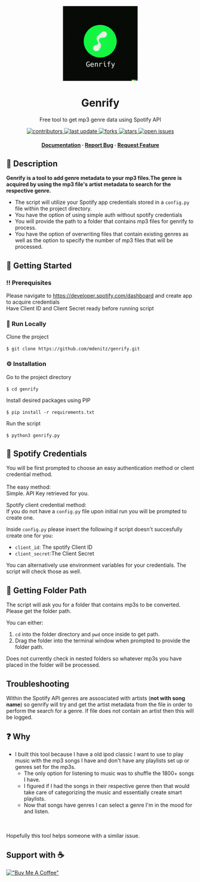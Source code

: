 <div align="center">

  <img src="assets/logo.png" alt="logo" width="200" height="auto" />
  <h1>Genrify</h1>
  
  <p>
    Free tool to get mp3 genre data using Spotify API 
  </p>
  
  
<!-- Badges -->
<p>
  <a href="https://github.com/mdenitz/genrify/graphs/contributors">
    <img src="https://img.shields.io/github/contributors/mdenitz/genrify" alt="contributors" />
  </a>
  
  <a href="">
    <img src="https://img.shields.io/github/last-commit/mdenitz/genrify" alt="last update" />
  </a>
  
  <a href="https://github.com/mdenitz/genrify/network/members">
    <img src="https://img.shields.io/github/forks/mdenitz/genrify" alt="forks" />
  </a>
  
  <a href="https://github.com/mdenitz/genrify/stargazers">
    <img src="https://img.shields.io/github/stars/mdenitz/genrify" alt="stars" />
  </a>
  
  <a href="https://github.com/mdenitz/genrify/issues/">
    <img src="https://img.shields.io/github/issues/mdenitz/genrify" alt="open issues" />
  </a>
  
</p>
   
<h4>
    <a href="https://github.com/mdenitz/genrify#readme">Documentation</a>
  <span> · </span>
    <a href="https://github.com/mdenitz/genrify/issues">Report Bug</a>
  <span> · </span>
    <a href="https://github.com/mdenitz/genrify/issues/new">Request Feature</a>
  </h4>
</div>

<!--Description -->
## :open_book: Description
**Genrify is a tool to add genre metadata to your mp3 files.The genre is acquired by using the mp3 file's artist metadata to search for the respective genre.**   

* The script will utilize your Spotify app credentials stored in a `config.py` file within the project directory. 
* You have the option of using simple auth without spotify credentials
* You will provide the path to a folder that contains mp3 files for genrify to process.  
* You have the option of overwriting files that contain existing genres as well as the option to specify the number of mp3 files that will be processed.
<!-- Getting Started -->
## 	:toolbox: Getting Started

<!-- Prerequisites -->
### :bangbang: Prerequisites

Please navigate to https://developer.spotify.com/dashboard and create app to acquire credentials  
Have Client ID and Client Secret ready before running script
<!-- Run Locally -->
### :running: Run Locally

Clone the project

`$ git clone https://github.com/mdenitz/genrify.git`

<!-- Installation -->
### :gear: Installation

Go to the project directory

`$ cd genrify `

Install desired packages using PIP

`$ pip install -r requirements.txt`

Run the script

`$ python3 genrify.py`


## :closed_lock_with_key: Spotify Credentials 

You will be first prompted to choose an easy authentication method or client credential method.<br/><br/>
The easy method:  
Simple. API Key retrieved for you.

Spotify client credential method: <br/>
If you do not have a `config.py` file upon initial run you will be prompted to create one.  


Inside `config.py` please insert the following if script doesn't succesfully create one for you: 

- `client_id`: The spotify Client ID
- `client_secret`:The Client Secret 

You can alternatively use environment variables for your credentials. The script will check those as well.


## :open_file_folder: Getting Folder Path

The script will ask you for a folder that contains mp3s to be converted. Please get the folder path.

You can either:

1. `cd` into the folder directory and `pwd` once inside to get path. 
2. Drag the folder into the terminal window when prompted to provide the folder path.

Does not currently check in nested folders so whatever mp3s you have placed in the folder will be processed.


## Troubleshooting

Within the Spotify API genres are assosciated with artists (**not with song name**) so genrify will try and get the artist metadata from the file in order to perform the search for a genre. If file does not contain an artist then this will be logged.

## :question: Why
* I built this tool because I have a old ipod classic I want to use to play music with the mp3 songs I have and don't have any playlists set up or genres set for the mp3s. 
    * The only option for listening to music was to shuffle the 1800+ songs I have.
    * I figured if I had the songs in their respective genre then that would take care of categorizing the music and essentially create smart playlists.  
    * Now that songs have genres I can select a genre I'm in the mood for and listen.

<br/><br/> Hopefully this tool helps someone with a similar issue.

## Support with :coffee: 
[!["Buy Me A Coffee"](https://www.buymeacoffee.com/assets/img/custom_images/orange_img.png)](https://www.buymeacoffee.com/mrdenitz)

